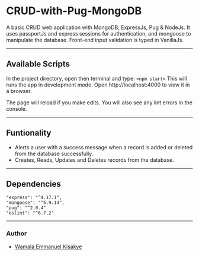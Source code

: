 # CRUD-with-Pug-MongoDB
A basic CRUD web application with MongoDB, ExpressJs, Pug &amp; NodeJs.
It uses passportJs and express sessions for authentication, and mongoose to manipulate the database.
Front-end input validation is typed in VanillaJs.
___
## Available Scripts
In the project directory, open then terminal and type:
`<npm start>`
This will runs the app in development mode.
Open http://localhost:4000 to view it in a browser.

The page will reload if you make edits.
You will also see any lint errors in the console.
___
## Funtionality
- Alerts a user with a success message when a record is added or deleted from the database successfully.
- Creates, Reads, Updates and Deletes records from the database.
___
## Dependencies
    "express": "^4.17.1",
    "mongoose": "^5.9.14",
    "pug": "^2.0.4"
    "eslint": "^6.7.2"
___
### Author
- [Wamala Emmanuel Kisakye]()
